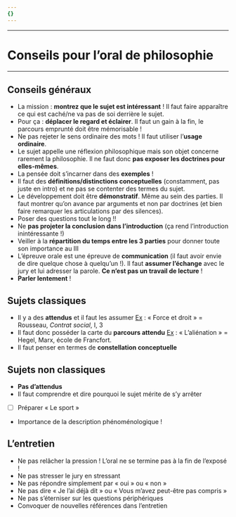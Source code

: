 ```yaml
---
{}
---
```

***
# Conseils pour l’oral de philosophie 
***
## Conseils généraux

- La mission : **montrez que le sujet est intéressant** ! Il faut faire apparaître ce qui est caché/ne va pas de soi derrière le sujet. 
- Pour ça : **déplacer le regard et éclairer**. Il faut un gain à la fin, le parcours emprunté doit être mémorisable ! 
- Ne pas rejeter le sens ordinaire des mots ! Il faut utiliser l’**usage ordinaire**. 
- Le sujet appelle une réflexion philosophique mais son objet concerne rarement la philosophie. Il ne faut donc **pas exposer les doctrines pour elles-mêmes**. 
- La pensée doit s’incarner dans des **exemples** ! 
- Il faut des **définitions/distinctions conceptuelles** (constamment, pas juste en intro) et ne pas se contenter des termes du sujet. 
- Le développement doit être **démonstratif**. Même au sein des parties. Il faut montrer qu’on avance par arguments et non par doctrines (et bien faire remarquer les articulations par des silences). 
- Poser des questions tout le long !!
- Ne **pas projeter la conclusion dans l’introduction** (ça rend l’introduction inintéressante !)
- Veiller à la **répartition du temps entre les 3 parties** pour donner toute son importance au III 
- L’épreuve orale est une épreuve de **communication** (il faut avoir envie de dire quelque chose à quelqu’un !). Il faut **assumer l’échange** avec le jury et lui adresser la parole. **Ce n’est pas un travail de lecture** ! 
- **Parler lentement** !

## Sujets classiques

- Il y a des **attendus** et il faut les assumer <u>Ex</u> : « Force et droit » = Rousseau, *Contrat social*, I, 3
- Il faut donc posséder la carte du **parcours attendu** <u>Ex</u> : « L’aliénation » = Hegel, Marx, école de Francfort. 
- Il faut penser en termes de **constellation conceptuelle** 

## Sujets non classiques

- **Pas d’attendus** 
- Il faut comprendre et dire pourquoi le sujet mérite de s’y arrêter 
- [ ] Préparer « Le sport » 
- Importance de la description phénoménologique ! 

## L’entretien 

- Ne pas relâcher la pression ! L’oral ne se termine pas à la fin de l’exposé ! 
- Ne pas stresser le jury en stressant 
- Ne pas répondre simplement par « oui » ou « non » 
- Ne pas dire « Je l’ai déjà dit » ou « Vous m’avez peut-être pas compris »
- Ne pas s’éterniser sur les questions périphériques 
- Convoquer de nouvelles références dans l’entretien 















